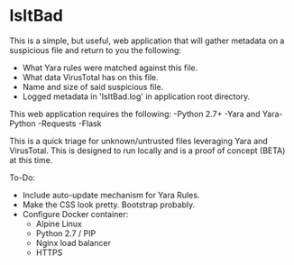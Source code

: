# IsItBad
This is a simple, but useful, web application that will gather metadata on a suspicious file and return to you the following:
- What Yara rules were matched against this file.
- What data VirusTotal has on this file.
- Name and size of said suspicious file.
- Logged metadata in 'IsItBad.log' in application root directory.

This web application requires the following:
-Python 2.7+
-Yara and Yara-Python
-Requests
-Flask

This is a quick triage for unknown/untrusted files leveraging Yara and VirusTotal. This is designed to run locally and is a proof of concept (BETA) at this time. 

To-Do:
- Include auto-update mechanism for Yara Rules.
- Make the CSS look pretty. Bootstrap probably.
- Configure Docker container:
    - Alpine Linux
    - Python 2.7 / PIP
    - Nginx load balancer
    - HTTPS